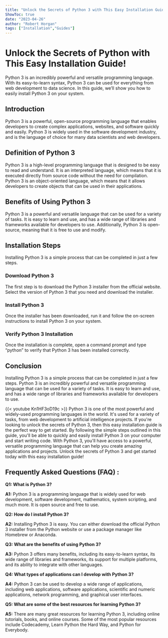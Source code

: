 ```yaml
---
title: "Unlock the Secrets of Python 3 with This Easy Installation Guide!"
ShowToc: true 
date: "2023-04-26"
author: "Robert Horgan" 
tags: ["Installation","Guides"]
---
```

# Unlock the Secrets of Python  with This Easy Installation Guide!
Python 3 is an incredibly powerful and versatile programming language. With its easy-to-learn syntax, Python 3 can be used for everything from web development to data science. In this guide, we’ll show you how to easily install Python 3 on your system. 

## Introduction
Python 3 is a powerful, open-source programming language that enables developers to create complex applications, websites, and software quickly and easily. Python 3 is widely used in the software development industry, and is the language of choice for many data scientists and web developers. 

## Definition of Python 3
Python 3 is a high-level programming language that is designed to be easy to read and understand. It is an interpreted language, which means that it is executed directly from source code without the need for compilation. Python 3 is an object-oriented language, which means that it allows developers to create objects that can be used in their applications. 

## Benefits of Using Python 3
Python 3 is a powerful and versatile language that can be used for a variety of tasks. It is easy to learn and use, and has a wide range of libraries and frameworks available for developers to use. Additionally, Python 3 is open-source, meaning that it is free to use and modify. 

## Installation Steps
Installing Python 3 is a simple process that can be completed in just a few steps. 

### Download Python 3
The first step is to download the Python 3 installer from the official website. Select the version of Python 3 that you need and download the installer. 

### Install Python 3
Once the installer has been downloaded, run it and follow the on-screen instructions to install Python 3 on your system. 

### Verify Python 3 Installation
Once the installation is complete, open a command prompt and type “python” to verify that Python 3 has been installed correctly.

## Conclusion
Installing Python 3 is a simple process that can be completed in just a few steps. Python 3 is an incredibly powerful and versatile programming language that can be used for a variety of tasks. It is easy to learn and use, and has a wide range of libraries and frameworks available for developers to use.

{{< youtube Kn1HF3oD19c >}} 
Python 3 is one of the most powerful and widely-used programming languages in the world. It's used for a variety of tasks, from web development to artificial intelligence projects. If you're looking to unlock the secrets of Python 3, then this easy installation guide is the perfect way to get started. By following the simple steps outlined in this guide, you'll be able to quickly and easily install Python 3 on your computer and start writing code. With Python 3, you'll have access to a powerful, versatile programming language that can help you create amazing applications and projects. Unlock the secrets of Python 3 and get started today with this easy installation guide!

## Frequently Asked Questions (FAQ) :
**Q1: What is Python 3?**

**A1:** Python 3 is a programming language that is widely used for web development, software development, mathematics, system scripting, and much more. It is open source and free to use.

**Q2: How do I install Python 3?**

**A2:** Installing Python 3 is easy. You can either download the official Python 3 installer from the Python website or use a package manager like Homebrew or Anaconda.

**Q3: What are the benefits of using Python 3?**

**A3:** Python 3 offers many benefits, including its easy-to-learn syntax, its wide range of libraries and frameworks, its support for multiple platforms, and its ability to integrate with other languages.

**Q4: What types of applications can I develop with Python 3?**

**A4:** Python 3 can be used to develop a wide range of applications, including web applications, software applications, scientific and numeric applications, network programming, and graphical user interfaces.

**Q5: What are some of the best resources for learning Python 3?**

**A5:** There are many great resources for learning Python 3, including online tutorials, books, and online courses. Some of the most popular resources include Codecademy, Learn Python the Hard Way, and Python for Everybody.





